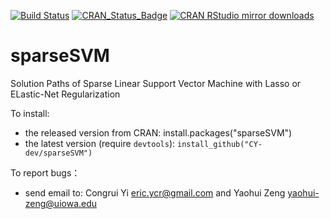 [![Build Status](https://travis-ci.org/CY-dev/sparseSVM.svg?branch=master)](https://travis-ci.org/CY-dev/sparseSVM)
[![CRAN_Status_Badge](http://www.r-pkg.org/badges/version/sparseSVM)](https://CRAN.R-project.org/package=sparseSVM)
[![CRAN RStudio mirror downloads](http://cranlogs.r-pkg.org/badges/grand-total/sparseSVM)](http://www.r-pkg.org/pkg/sparseSVM)

# sparseSVM
Solution Paths of Sparse Linear Support Vector Machine with Lasso or ELastic-Net Regularization

To install:
* the released version from CRAN: install.packages("sparseSVM")
* the latest version (require `devtools`): `install_github("CY-dev/sparseSVM")`

To report bugs：
* send email to: Congrui Yi <eric.ycr@gmail.com> and Yaohui Zeng <yaohui-zeng@uiowa.edu>
